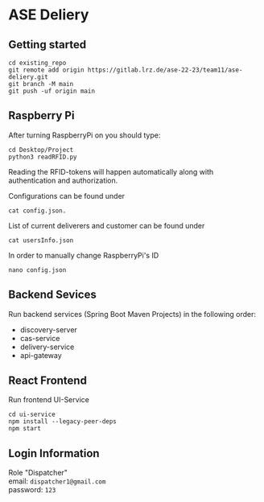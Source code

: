 # ASE Deliery



## Getting started

```
cd existing_repo
git remote add origin https://gitlab.lrz.de/ase-22-23/team11/ase-deliery.git
git branch -M main
git push -uf origin main
```





## Raspberry Pi

After turning RaspberryPi on you should type:
```
cd Desktop/Project
python3 readRFID.py
```

Reading the RFID-tokens will happen automatically along with authentication and authorization.

Configurations can be found under 
```
cat config.json.
```
List of current deliverers and customer can be found under 
```
cat usersInfo.json
```

In order to manually change RaspberryPi's ID
```
nano config.json
```

## Backend Sevices

Run backend services (Spring Boot Maven Projects) in the following order:

- discovery-server
- cas-service
- delivery-service
- api-gateway

## React Frontend

Run frontend UI-Service
```
cd ui-service
npm install --legacy-peer-deps
npm start 
```

## Login Information

Role "Dispatcher"  
email: `dispatcher1@gmail.com`  
password: `123`

